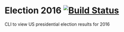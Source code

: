 # Election 2016 [![Build Status](https://travis-ci.org/pdxjohnny/election.svg?branch=master)](https://travis-ci.org/pdxjohnny/election)

CLI to view US presidential election results for 2016

